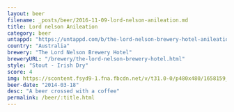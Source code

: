 ```yaml
---
layout: beer
filename: _posts/beer/2016-11-09-lord-nelson-anileation.md
title: Lord nelson Anileation
category: beer
untappd: "https://untappd.com/b/the-lord-nelson-brewery-hotel-anileation/58024"
country: "Australia"
brewery: "The Lord Nelson Brewery Hotel"
breweryURL: "/brewery/the-lord-nelson-brewery-hotel.html"
style: "Stout - Irish Dry"
score: 4
img: https://scontent.fsyd9-1.fna.fbcdn.net/v/t31.0-0/p480x480/1658159_10152327617578745_898249905_o.jpg?_nc_cat=103&_nc_sid=e007fa&_nc_ohc=Rp96eb7lIZIAX8_tMCk&_nc_ht=scontent.fsyd9-1.fna&tp=6&oh=f9edceb0a80686b066c3b383f4f798ab&oe=5F92C79A
beer-date: "2014-03-18"
desc: "A beer crossed with a coffee"
permalink: /beer/:title.html
---
```

